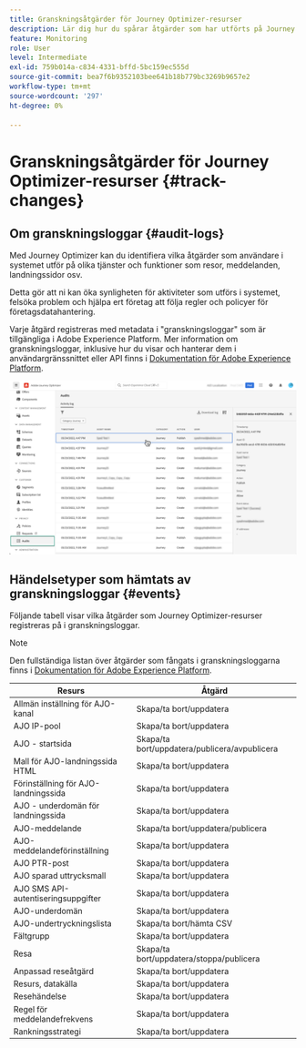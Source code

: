 ```yaml
---
title: Granskningsåtgärder för Journey Optimizer-resurser
description: Lär dig hur du spårar åtgärder som har utförts på Journey Optimizer-resurser.
feature: Monitoring
role: User
level: Intermediate
exl-id: 759b014a-c834-4331-bffd-5bc159ec555d
source-git-commit: bea7f6b9352103bee641b18b779bc3269b9657e2
workflow-type: tm+mt
source-wordcount: '297'
ht-degree: 0%

---
```


# Granskningsåtgärder för Journey Optimizer-resurser {#track-changes}

## Om granskningsloggar {#audit-logs}

Med Journey Optimizer kan du identifiera vilka åtgärder som användare i systemet utför på olika tjänster och funktioner som resor, meddelanden, landningssidor osv.

Detta gör att ni kan öka synligheten för aktiviteter som utförs i systemet, felsöka problem och hjälpa ert företag att följa regler och policyer för företagsdatahantering.

Varje åtgärd registreras med metadata i &quot;granskningsloggar&quot; som är tillgängliga i Adobe Experience Platform. Mer information om granskningsloggar, inklusive hur du visar och hanterar dem i användargränssnittet eller API finns i [Dokumentation för Adobe Experience Platform](https://experienceleague.adobe.com/docs/experience-platform/landing/governance-privacy-security/audit-logs/overview.html).

![](assets/audit-logs.png)

## Händelsetyper som hämtats av granskningsloggar {#events}

Följande tabell visar vilka åtgärder som Journey Optimizer-resurser registreras på i granskningsloggar.

>[!NOTE]
>
>Den fullständiga listan över åtgärder som fångats i granskningsloggarna finns i [Dokumentation för Adobe Experience Platform](https://experienceleague.adobe.com/docs/experience-platform/landing/governance-privacy-security/audit-logs/overview.html#category).

| Resurs | Åtgärd |
|-----------|------------------|
| Allmän inställning för AJO-kanal | Skapa/ta bort/uppdatera |
| AJO IP-pool | Skapa/ta bort/uppdatera |
| AJO - startsida | Skapa/ta bort/uppdatera/publicera/avpublicera |
| Mall för AJO-landningssida HTML | Skapa/ta bort/uppdatera |
| Förinställning för AJO-landningssida | Skapa/ta bort/uppdatera |
| AJO - underdomän för landningssida | Skapa/ta bort/uppdatera |
| AJO-meddelande | Skapa/ta bort/uppdatera/publicera |
| AJO-meddelandeförinställning | Skapa/ta bort/uppdatera |
| AJO PTR-post | Skapa/ta bort/uppdatera |
| AJO sparad uttrycksmall | Skapa/ta bort/uppdatera |
| AJO SMS API-autentiseringsuppgifter | Skapa/ta bort/uppdatera |
| AJO-underdomän | Skapa/ta bort/uppdatera |
| AJO-undertryckningslista | Skapa/ta bort/hämta CSV |
| Fältgrupp | Skapa/ta bort/uppdatera |
| Resa | Skapa/ta bort/uppdatera/stoppa/publicera |
| Anpassad reseåtgärd | Skapa/ta bort/uppdatera |
| Resurs, datakälla | Skapa/ta bort/uppdatera |
| Resehändelse | Skapa/ta bort/uppdatera |
| Regel för meddelandefrekvens | Skapa/ta bort/uppdatera |
| Rankningsstrategi | Skapa/ta bort/uppdatera |
